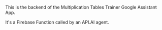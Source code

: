 This is the backend of the Multiplication Tables Trainer Google Assistant App.

It's a Firebase Function called by an API.AI agent.

